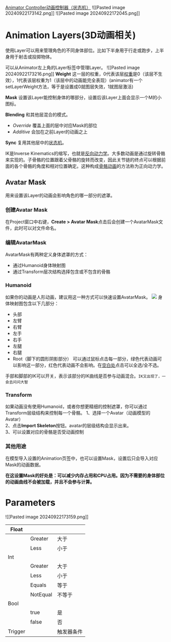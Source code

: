 [Animator Controller动画控制器（状态机）](file:///D:/Obsidian%20Unity/Unity/Unity%E5%9B%9B%E9%83%A8%E6%9B%B2/Assets/Scripts/Unity%C2%B7%E6%A0%B8%E5%BF%83/%E5%8A%A8%E7%94%BB%E5%9F%BA%E7%A1%80/Animator%E5%8A%A8%E7%94%BB%E7%8A%B6%E6%80%81%E6%9C%BA/Lesson32_Animator%20Controller%E5%8A%A8%E7%94%BB%E6%8E%A7%E5%88%B6%E5%99%A8_%E7%8A%B6%E6%80%81%E6%9C%BA.cs)
![[Pasted image 20240922173142.png]]
![[Pasted image 20240922172045.png]]
# **Animation Layers(3D动画相关)**

使用Layer可以用来管理角色的不同身体部位。比如下半身用于行走或跑步，上半身用于射击或投掷物体。

可以从Animator左上角的Layer标签中管理Layer。
![[Pasted image 20240922173216.png]]
**Weight** 这一层的权重，0代表该层[权重](https://zhida.zhihu.com/search?q=%E6%9D%83%E9%87%8D&zhida_source=entity&is_preview=1)是0（该层不生效），1代表该层权重为1（该层中的动画能完全表现）(animator有一个setLayerWeight方法，等于是设置成0就图层失效，1就图层激活)

**Mask** 设置该Layer能控制身体的哪部分，设置后该Layer上面会显示一个M的小图标。

**Blending** 和其他层混合的模式。
- _Override_ 覆盖上面的层中对应Mask的部位
- _Additive_ 会加在之前Layer的动画之上

**Sync** 复用其他层中的[状态机](https://zhida.zhihu.com/search?q=%E7%8A%B6%E6%80%81%E6%9C%BA&zhida_source=entity&is_preview=1)。

IK是Inverse Kinematics的缩写，也就是[反向动力学](https://zhida.zhihu.com/search?q=%E5%8F%8D%E5%90%91%E5%8A%A8%E5%8A%9B%E5%AD%A6&zhida_source=entity&is_preview=1)。大多数动画是通过旋转骨骼来实现的。子骨骼的位置跟着父骨骼的旋转而改变，因此关节链的终点可以根据前面的各个骨骼的角度和相对位置确定。这种构成[骨骼动画](https://zhida.zhihu.com/search?q=%E9%AA%A8%E9%AA%BC%E5%8A%A8%E7%94%BB&zhida_source=entity&is_preview=1)的方法称为正向动力学。

## **Avatar Mask**
用来设置该Layer的动画会影响角色的哪一部分的遮罩。

### **创建Avatar Mask**
在Project窗口中右键，**Create > Avatar Mask**点击后会创建一个AvatarMask文件，此时可以对文件命名。

### **编辑AvatarMask**
AvatarMask有两种定义身体遮罩的方式：
- 通过Humanoid身体映射图
- 通过Transform层次结构选择包含或不包含的骨骼
### **Humanoid**
如果你的动画是人形动画，建议用这一种方式可以快速设置AvatarMask。
![](https://picx.zhimg.com/80/v2-fa1c4ce10fbcff37a3550e9c554a3f79_720w.webp)
身体映射图包含以下几部分：
- 头部
- 左臂
- 右臂
- 左手
- 右手
- 左腿
- 右腿
- Root（脚下的圆形阴影部分）
可以通过鼠标点击每一部分，绿色代表动画可以影响这一部分，红色代表动画不会影响。在[空白处](https://zhida.zhihu.com/search?q=%E7%A9%BA%E7%99%BD%E5%A4%84&zhida_source=entity&is_preview=1)点击可以全选/全不选。

手部和脚部的IK可以开关，表示该部分的IK曲线是否参与动画混合。`IK又出现了，一会去问问大智`

### **Transform**
如果动画没有使用Humanoid，或者你想更精细的控制遮罩，你可以通过Transform层级结构来控制每一个骨骼。
1、选择一个Avatar（动画模型的Avatar）  
2、点击**Import Skeleton**按钮。avatar的层级结构会显示出来。  
3、可以设置对应的骨骼是否受动画控制
### **其他用途**

在模型导入设置的Animation页签中，也可以设置Mask，设置后只会导入对应Mask的动画数据。

**在这设置Mask的好处是：可以减少内存占用和CPU占用。因为不需要的身体部位的动画曲线不会被加载，并且不会参与计算。**

# Parameters
![[Pasted image 20240922173159.png]]

| Float   |          |       |
| ------- | -------- | ----- |
|         | Greater  | 大于    |
|         | Less     | 小于    |
| Int     |          |       |
|         | Greater  | 大于    |
|         | Less     | 小于    |
|         | Equals   | 等于    |
|         | NotEqual | 不等于   |
| Bool    |          |       |
|         | true     | 是     |
|         | false    | 否     |
| Trigger |          | 触发器条件 |
